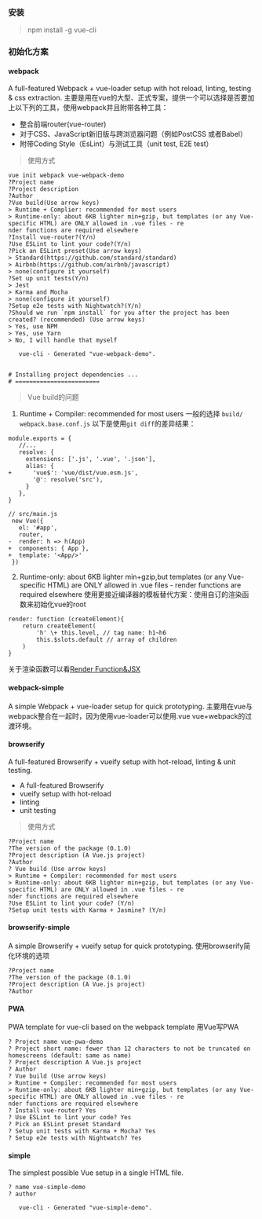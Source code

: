 ### 安装
> npm install -g vue-cli

### 初始化方案
#### webpack
 A full-featured Webpack + vue-loader setup with hot reload, linting, testing & css extraction.
 主要是用在vue的大型、正式专案，提供一个可以选择是否要加上以下列的工具，使用webpack并且附带各种工具：
 - 整合前端router(vue-router)
 - 对于CSS、JavaScript新旧版与跨浏览器问题（例如PostCSS 或者Babel）
 - 附带Coding Style（EsLint）与测试工具（unit test, E2E test）

> 使用方式
```JS
vue init webpack vue-webpack-demo
?Project name
?Project description
?Author
?Vue build(Use arrow keys)
> Runtime + Complier: recommended for most users
> Runtime-only: about 6KB lighter min+gzip, but templates (or any Vue-specific HTML) are ONLY allowed in .vue files - re
nder functions are required elsewhere
?Install vue-router?(Y/n)
?Use ESLint to lint your code?(Y/n)
?Pick an ESLint preset(Use arrow keys)
> Standard(https://github.com/standard/standard)
> Airbnb(https://github.com/airbnb/javascript)
> none(configure it yourself)
?Set up unit tests(Y/n)
> Jest
> Karma and Mocha
> none(configure it yourself)
?Setup e2e tests with Nightwatch?(Y/n)
?Should we run `npm install` for you after the project has been created? (recommended) (Use arrow keys)
> Yes, use NPM
> Yes, use Yarn
> No, I will handle that myself

   vue-cli · Generated "vue-webpack-demo".


# Installing project dependencies ...
# ========================
```
> Vue build的问题
1. Runtime + Compiler: recommended for most users 一般的选择
`build/ webpack.base.conf.js`
以下是使用`git diff`的差异结果：
```JS
module.exports = {
   //...
   resolve: {
     extensions: ['.js', '.vue', '.json'],
     alias: {
+      'vue$': 'vue/dist/vue.esm.js',
       '@': resolve('src'),
     }
   },
}

// src/main.js
 new Vue({
   el: '#app',
   router,
-  render: h => h(App)
+  components: { App },
+  template: '<App/>'
 })
```
2. Runtime-only: about 6KB lighter min+gzip,but templates (or any Vue-specific HTML) are ONLY allowed in .vue files - render functions are required elsewhere
使用更接近编译器的模板替代方案：使用自订的渲染函数来初始化vue的root
```JS
render: function (createElement){
    return createElement(
        'h' \+ this.level, // tag name: h1~h6
        this.$slots.default // array of children
    )
}
```
关于渲染函数可以看[Render Function&JSX](https://vuejs.org/v2/guide/render-function.htm)

#### webpack-simple
A simple Webpack + vue-loader setup for quick prototyping.
主要用在vue与webpack整合在一起时，因为使用vue-loader可以使用.vue
vue+webpack的过渡环境。

#### browserify
A full-featured Browserify + vueify setup with hot-reload, linting & unit testing.
- A full-featured Browserify
- vueify setup with hot-reload
- linting
- unit testing

> 使用方式
```JS
?Project name
?The version of the package (0.1.0)
?Project description (A Vue.js project)
?Author
? Vue build (Use arrow keys)
> Runtime + Compiler: recommended for most users
> Runtime-only: about 6KB lighter min+gzip, but templates (or any Vue-specific HTML) are ONLY allowed in .vue files - re
nder functions are required elsewhere
?Use ESLint to lint your code? (Y/n)
?Setup unit tests with Karma + Jasmine? (Y/n)
```

#### browserify-simple
A simple Browserify + vueify setup for quick prototyping.
使用browserify简化环境的选项
```JS
?Project name
?The version of the package (0.1.0)
?Project description (A Vue.js project)
?Author
```

#### PWA
PWA template for vue-cli based on the webpack template
用Vue写PWA
```JS
? Project name vue-pwa-demo
? Project short name: fewer than 12 characters to not be truncated on homescreens (default: same as name)
? Project description A Vue.js project
? Author
? Vue build (Use arrow keys)
> Runtime + Compiler: recommended for most users
> Runtime-only: about 6KB lighter min+gzip, but templates (or any Vue-specific HTML) are ONLY allowed in .vue files - re
nder functions are required elsewhere
? Install vue-router? Yes
? Use ESLint to lint your code? Yes
? Pick an ESLint preset Standard
? Setup unit tests with Karma + Mocha? Yes
? Setup e2e tests with Nightwatch? Yes
```

#### simple
The simplest possible Vue setup in a single HTML file.
```JS
? name vue-simple-demo
? author

   vue-cli · Generated "vue-simple-demo".
```
